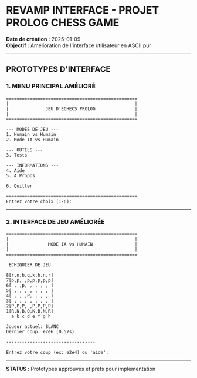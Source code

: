 ﻿# REVAMP INTERFACE - PROJET PROLOG CHESS GAME

**Date de création :** 2025-01-09  
**Objectif :** Amélioration de l'interface utilisateur en ASCII pur  

---

##  **PROTOTYPES D'INTERFACE**

### **1. MENU PRINCIPAL AMÉLIORÉ**

```
==================================================
|                                                |
|              JEU D'ECHECS PROLOG               |
|                                                |
==================================================

--- MODES DE JEU ---
1. Humain vs Humain
2. Mode IA vs Humain

--- OUTILS ---
3. Tests

--- INFORMATIONS ---
4. Aide
5. A Propos

6. Quitter

==================================================
Entrez votre choix (1-6):
```

---

### **2. INTERFACE DE JEU AMÉLIORÉE**

```
==================================================
|                                                |
|               MODE IA vs HUMAIN                |
|                                                |
==================================================

 ECHIQUIER DE JEU

8[r,n,b,q,k,b,n,r]
7[p,p, ,p,p,p,p,p]
6[ , ,p, , , , , ]
5[ , , , , , , , ]
4[ , , ,P, , , , ]
3[ , , , , , , , ]
2[P,P,P, ,P,P,P,P]
1[R,N,B,Q,K,B,N,R]
  a b c d e f g h

Joueur actuel: BLANC
Dernier coup: e7e6 (0.57s)

----------------------------------

Entrez votre coup (ex: e2e4) ou 'aide': 
```

---

**STATUS :**  Prototypes approuvés et prêts pour implémentation
